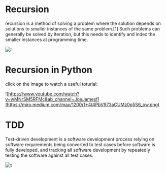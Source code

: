 # Recursion

recursion is a method of solving a problem where the solution depends on solutions to smaller instances of the same problem.[1] Such problems can generally be solved by iteration, but this needs to identify and index the smaller instances at programming time.


![r](https://media.geeksforgeeks.org/wp-content/cdn-uploads/Recursive-Functions-in-c.png)


# Recursion in Python

click on the image to watch a useful toturial:

![https://www.youtube.com/watch?v=wMNrSM5RFMc&ab_channel=JoeJamesf](https://miro.medium.com/max/1200/1*4t4PbV973aCUMz0p5S6_ow.png)


# TDD


Test-driven development is a software development process relying on software requirements being converted to test cases before software is fully developed, and tracking all software development by repeatedly testing the software against all test cases.


![t](https://marsner.com/wp-content/uploads/test-driven-development-TDD.png)



